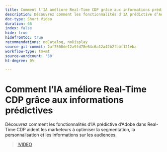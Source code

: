 ```yaml
---
title: Comment l’IA améliore Real-Time CDP grâce aux informations prédictives
description: Découvrez comment les fonctionnalités d’IA prédictive d’Adobe dans Real-Time CDP aident les marketeurs à optimiser la segmentation, la personnalisation et les informations sur les audiences.
doc-type: Short Video
duration: 66
index: false
hide: true
hidefromtoc: true
recommendations: noCatalog, noDisplay
source-git-commit: 2af7500de12a9fd78e64c6a12a42b2fbbf121eba
workflow-type: tm+mt
source-wordcount: '50'
ht-degree: 0%

---
```



# Comment l’IA améliore Real-Time CDP grâce aux informations prédictives

Découvrez comment les fonctionnalités d’IA prédictive d’Adobe dans Real-Time CDP aident les marketeurs à optimiser la segmentation, la personnalisation et les informations sur les audiences.

<!-- 85_OS512_3442427_65_how-ai-enhances-realtime-cdp-with-predictive-insights -->
>[!VIDEO](https://video.tv.adobe.com/v/3458200/?learn=on&enablevpops=true)
